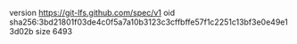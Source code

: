version https://git-lfs.github.com/spec/v1
oid sha256:3bd21801f03de4c0f5a7a10b3123c3cffbffe57f1c2251c13bf3e0e49e13d02b
size 6493
